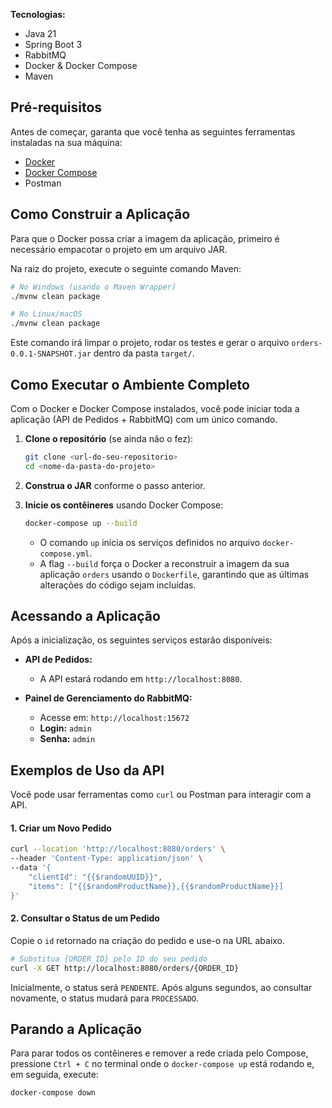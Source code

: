 **Tecnologias:**

* Java 21
* Spring Boot 3
* RabbitMQ
* Docker & Docker Compose
* Maven

## Pré-requisitos

Antes de começar, garanta que você tenha as seguintes ferramentas instaladas na sua máquina:

* [Docker](https://www.docker.com/get-started/)
* [Docker Compose](https://docs.docker.com/compose/install/)
* Postman

## Como Construir a Aplicação

Para que o Docker possa criar a imagem da aplicação, primeiro é necessário empacotar o projeto em um
arquivo JAR.

Na raiz do projeto, execute o seguinte comando Maven:

```bash
# No Windows (usando o Maven Wrapper)
./mvnw clean package

# No Linux/macOS
./mvnw clean package
```

Este comando irá limpar o projeto, rodar os testes e gerar o arquivo `orders-0.0.1-SNAPSHOT.jar`
dentro da pasta `target/`.

## Como Executar o Ambiente Completo

Com o Docker e Docker Compose instalados, você pode iniciar toda a aplicação (API de Pedidos +
RabbitMQ) com um único comando.

1.  **Clone o repositório** (se ainda não o fez):
    ```bash
    git clone <url-do-seu-repositorio>
    cd <nome-da-pasta-do-projeto>
    ```

2.  **Construa o JAR** conforme o passo anterior.

3.  **Inicie os contêineres** usando Docker Compose:
    ```bash
    docker-compose up --build
    ```
    * O comando `up` inicia os serviços definidos no arquivo `docker-compose.yml`.
    * A flag `--build` força o Docker a reconstruir a imagem da sua aplicação `orders` usando o
      `Dockerfile`, garantindo que as últimas alterações do código sejam incluídas.

## Acessando a Aplicação

Após a inicialização, os seguintes serviços estarão disponíveis:

* **API de Pedidos:**
    * A API estará rodando em `http://localhost:8080`.


* **Painel de Gerenciamento do RabbitMQ:**
    * Acesse em: `http://localhost:15672`
    * **Login:** `admin`
    * **Senha:** `admin`

## Exemplos de Uso da API

Você pode usar ferramentas como `curl` ou Postman para interagir com a API.

#### 1. Criar um Novo Pedido

```bash
curl --location 'http://localhost:8080/orders' \
--header 'Content-Type: application/json' \
--data '{
    "clientId": "{{$randomUUID}}",
    "items": ["{{$randomProductName}},{{$randomProductName}}]
}'
```

#### 2. Consultar o Status de um Pedido

Copie o `id` retornado na criação do pedido e use-o na URL abaixo.

```bash
# Substitua {ORDER_ID} pelo ID do seu pedido
curl -X GET http://localhost:8080/orders/{ORDER_ID}
```

Inicialmente, o status será `PENDENTE`. Após alguns segundos, ao consultar novamente, o status
mudará para `PROCESSADO`.

## Parando a Aplicação

Para parar todos os contêineres e remover a rede criada pelo Compose, pressione `Ctrl + C` no
terminal onde o `docker-compose up` está rodando e, em seguida, execute:

```bash
docker-compose down
```
